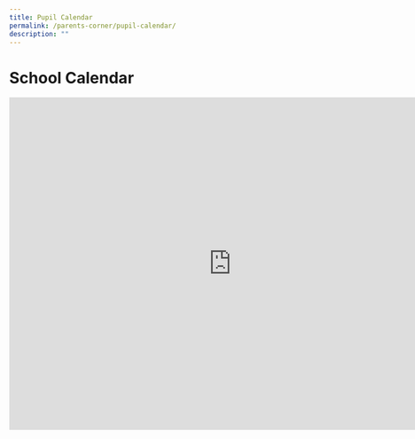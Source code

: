 ```yaml
---
title: Pupil Calendar
permalink: /parents-corner/pupil-calendar/
description: ""
---
```

# School Calendar
<iframe scrolling="no" frameborder="0" height="600" width="800" style="border: 0" src="https://calendar.google.com/calendar/embed?src=c_b5c636a500fe24b26b8b2e3da391e17448a38ca2aa3e3a2edaa33e39af157ed9%40group.calendar.google.com&amp;ctz=Asia%2FSingapore"></iframe>

